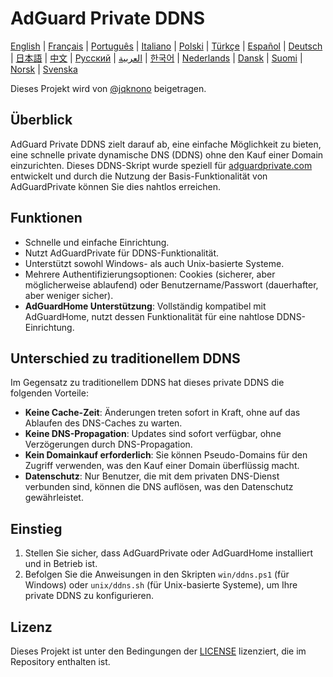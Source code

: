 # AdGuard Private DDNS

[English](readme.md) | [Français](readme.fr.md) | [Português](readme.pt.md) | [Italiano](readme.it.md) | [Polski](readme.pl.md) | [Türkçe](readme.tr.md) | [Español](readme.es.md) | [Deutsch](readme.de.md) | [日本語](readme.ja.md) | [中文](readme.zh.md) | [Русский](readme.ru.md) | [العربية](readme.ar.md) | [한국어](readme.ko.md) | [Nederlands](readme.nl.md) | [Dansk](readme.da.md) | [Suomi](readme.fi.md) | [Norsk](readme.no.md) | [Svenska](readme.sv.md)

Dieses Projekt wird von [@jqknono](https://github.com/jqknono) beigetragen.

## Überblick

AdGuard Private DDNS zielt darauf ab, eine einfache Möglichkeit zu bieten, eine schnelle private dynamische DNS (DDNS) ohne den Kauf einer Domain einzurichten. Dieses DDNS-Skript wurde speziell für [adguardprivate.com](https://adguardprivate.com) entwickelt und durch die Nutzung der Basis-Funktionalität von AdGuardPrivate können Sie dies nahtlos erreichen.

## Funktionen

- Schnelle und einfache Einrichtung.
- Nutzt AdGuardPrivate für DDNS-Funktionalität.
- Unterstützt sowohl Windows- als auch Unix-basierte Systeme.
- Mehrere Authentifizierungsoptionen: Cookies (sicherer, aber möglicherweise ablaufend) oder Benutzername/Passwort (dauerhafter, aber weniger sicher).
- **AdGuardHome Unterstützung**: Vollständig kompatibel mit AdGuardHome, nutzt dessen Funktionalität für eine nahtlose DDNS-Einrichtung.

## Unterschied zu traditionellem DDNS

Im Gegensatz zu traditionellem DDNS hat dieses private DDNS die folgenden Vorteile:

- **Keine Cache-Zeit**: Änderungen treten sofort in Kraft, ohne auf das Ablaufen des DNS-Caches zu warten.
- **Keine DNS-Propagation**: Updates sind sofort verfügbar, ohne Verzögerungen durch DNS-Propagation.
- **Kein Domainkauf erforderlich**: Sie können Pseudo-Domains für den Zugriff verwenden, was den Kauf einer Domain überflüssig macht.
- **Datenschutz**: Nur Benutzer, die mit dem privaten DNS-Dienst verbunden sind, können die DNS auflösen, was den Datenschutz gewährleistet.

## Einstieg

1. Stellen Sie sicher, dass AdGuardPrivate oder AdGuardHome installiert und in Betrieb ist.
2. Befolgen Sie die Anweisungen in den Skripten `win/ddns.ps1` (für Windows) oder `unix/ddns.sh` (für Unix-basierte Systeme), um Ihre private DDNS zu konfigurieren.

## Lizenz

Dieses Projekt ist unter den Bedingungen der [LICENSE](LICENSE) lizenziert, die im Repository enthalten ist.